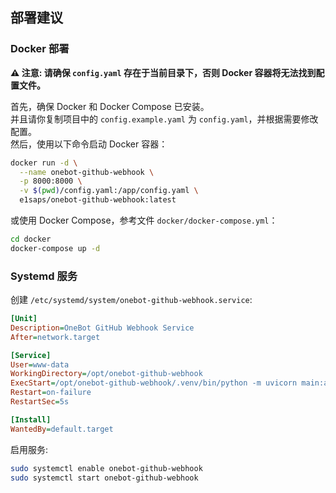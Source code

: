 ## 部署建议

### Docker 部署

**⚠️ 注意: 请确保 `config.yaml` 存在于当前目录下，否则 Docker 容器将无法找到配置文件。**

首先，确保 Docker 和 Docker Compose 已安装。  
并且请你复制项目中的 `config.example.yaml` 为 `config.yaml`，并根据需要修改配置。  
然后，使用以下命令启动 Docker 容器：  

```bash
docker run -d \
  --name onebot-github-webhook \
  -p 8000:8000 \
  -v $(pwd)/config.yaml:/app/config.yaml \
  e1saps/onebot-github-webhook:latest
```

或使用 Docker Compose，参考文件 `docker/docker-compose.yml`：

```bash
cd docker
docker-compose up -d
```

### Systemd 服务

创建 `/etc/systemd/system/onebot-github-webhook.service`:

```ini
[Unit]
Description=OneBot GitHub Webhook Service
After=network.target

[Service]
User=www-data
WorkingDirectory=/opt/onebot-github-webhook
ExecStart=/opt/onebot-github-webhook/.venv/bin/python -m uvicorn main:app --host 0.0.0.0 --port 8000
Restart=on-failure
RestartSec=5s

[Install]
WantedBy=default.target
```

启用服务:

```bash
sudo systemctl enable onebot-github-webhook
sudo systemctl start onebot-github-webhook
```
